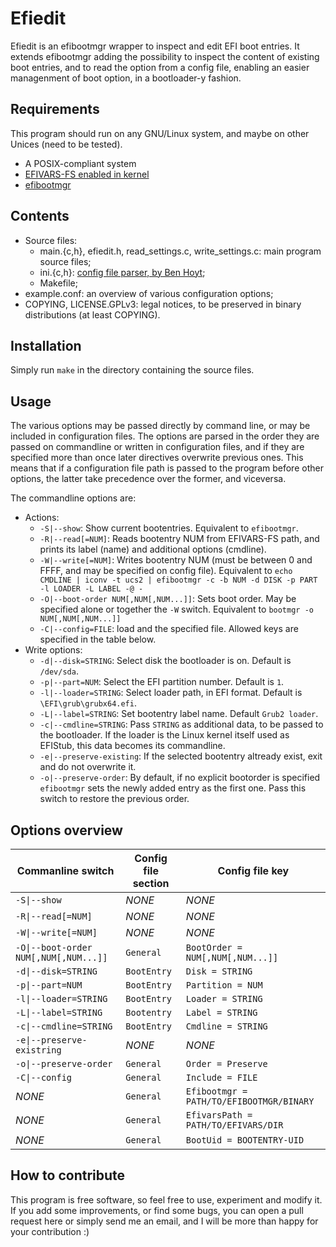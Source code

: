 # Efiedit
Efiedit is an efibootmgr wrapper to inspect and edit EFI boot entries.
It extends efibootmgr adding the possibility to inspect the content of existing boot entries,
and to read the option from a config file, enabling an easier managenment of boot option,
in a bootloader-y fashion.

## Requirements
This program should run on any GNU/Linux system, and maybe on other Unices (need to be tested).
* A POSIX-compliant system
* [EFIVARS-FS enabled in kernel](https://wiki.archlinux.org/index.php/Unified_Extensible_Firmware_Interface#Linux_Kernel_Config_options_for_UEFI)
* [efibootmgr](https://github.com/rhinstaller/efibootmgr)

## Contents
* Source files:
  * main.{c,h}, efiedit.h, read_settings.c, write_settings.c: main program source files;
  * ini.{c,h}: [config file parser, by Ben Hoyt](https://github.com/benhoyt/inih);
  * Makefile;
 * example.conf: an overview of various configuration options;
 * COPYING, LICENSE.GPLv3: legal notices, to be preserved in binary distributions (at least COPYING).
 
## Installation
Simply run `make` in the directory containing the source files.

## Usage
The various options may be passed directly by command line, or may be included in configuration files.
The options are parsed in the order they are passed on commandline or written in configuration files,
and if they are specified more than once later directives overwrite previous ones.
This means that if a configuration file path is passed to the program before other options, the latter
take precedence over the former, and viceversa.
 
The commandline options are:
* Actions:
  * `-S|--show`: Show current bootentries. Equivalent to `efibootmgr`.
  * `-R|--read[=NUM]`: Reads bootentry NUM from EFIVARS-FS path, and prints its label (name) and additional options (cmdline).
  * `-W|--write[=NUM]`: Writes bootentry NUM (must be between 0 and FFFF, and may be specified on config file).
      Equivalent to `echo CMDLINE | iconv -t ucs2 | efibootmgr -c -b NUM -d DISK -p PART -l LOADER -L LABEL -@ -`
  * `-O|--boot-order NUM[,NUM[,NUM...]]`: Sets boot order. May be specified alone or together the `-W` switch.
      Equivalent to `bootmgr -o NUM[,NUM[,NUM...]]`
  * `-C|--config=FILE`: load and the specified file. Allowed keys are specified in the table below.
* Write options:
  * `-d|--disk=STRING`: Select disk the bootloader is on. Default is `/dev/sda`.
  * `-p|--part=NUM`: Select the EFI partition number. Default is `1`.
  * `-l|--loader=STRING`: Select loader path, in EFI format. Default is `\EFI\grub\grubx64.efi`.
  * `-L|--label=STRING`: Set bootentry label name. Default `Grub2 loader`.
  * `-c|--cmdline=STRING`: Pass `STRING` as additional data, to be passed to the bootloader.
      If the loader is the Linux kernel itself used as EFIStub, this data becomes its commandline.
  * `-e|--preserve-existing`: If the selected bootentry altready exist, exit and do not overwrite it.
  * `-o|--preserve-order`: By default, if no explicit bootorder is specified `efibootmgr` sets the newly
      added entry as the first one. Pass this switch to restore the previous order.

## Options overview
|Commanline switch|Config file section|Config file key|
|-------|--------|---------|
|`-S\|--show`| *NONE* | *NONE* |
|`-R\|--read[=NUM]`| *NONE* | *NONE* |
|`-W\|--write[=NUM]`| *NONE* | *NONE* |
|`-O\|--boot-order NUM[,NUM[,NUM...]]` | `General` | `BootOrder = NUM[,NUM[,NUM...]]`|
|`-d\|--disk=STRING` | `BootEntry` | `Disk = STRING` |
|`-p\|--part=NUM` | `BootEntry` | `Partition = NUM` |
|`-l\|--loader=STRING` | `BootEntry` | `Loader = STRING` |
|`-L\|--label=STRING` | `Bootentry` | `Label = STRING` |
|`-c\|--cmdline=STRING` | `BootEntry` | `Cmdline = STRING` |
|`-e\|--preserve-existring` | *NONE* | *NONE* |
|`-o\|--preserve-order` | `General` | `Order = Preserve` |
|`-C\|--config` | `General` | `Include = FILE` |
| *NONE* | `General` | `Efibootmgr = PATH/TO/EFIBOOTMGR/BINARY` |
| *NONE* | `General` | `EfivarsPath = PATH/TO/EFIVARS/DIR` |
| *NONE* | `General` | `BootUid = BOOTENTRY-UID` |

## How to contribute
This program is free software, so feel free to use, experiment and modify it.
If you add some improvements, or find some bugs, you can open a pull request here
or simply send me an email, and I will be more than happy for your contribution :)
  
